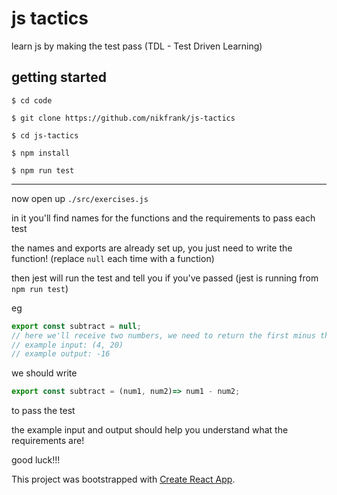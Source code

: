 # js tactics

learn js by making the test pass (TDL - Test Driven Learning)

## getting started

`$ cd code`

`$ git clone https://github.com/nikfrank/js-tactics`

`$ cd js-tactics`

`$ npm install`

`$ npm run test`

---

now open up `./src/exercises.js`

in it you'll find names for the functions and the requirements to pass each test

the names and exports are already set up, you just need to write the function! (replace `null` each time with a function)

then jest will run the test and tell you if you've passed (jest is running from `npm run test`)

eg

```js
export const subtract = null;
// here we'll receive two numbers, we need to return the first minus the second
// example input: (4, 20)
// example output: -16
```

we should write

```js
export const subtract = (num1, num2)=> num1 - num2;
```

to pass the test


the example input and output should help you understand what the requirements are!


good luck!!!



This project was bootstrapped with [Create React App](https://github.com/facebook/create-react-app).

